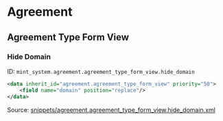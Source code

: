 # Agreement
## Agreement Type Form View  
### Hide Domain  
ID: `mint_system.agreement.agreement_type_form_view.hide_domain`  
```xml
<data inherit_id="agreement.agreement_type_form_view" priority="50">
    <field name="domain" position="replace"/>
</data>

```
Source: [snippets/agreement.agreement_type_form_view.hide_domain.xml](https://github.com/Mint-System/Odoo-Build/tree/main/snippets/agreement.agreement_type_form_view.hide_domain.xml)


